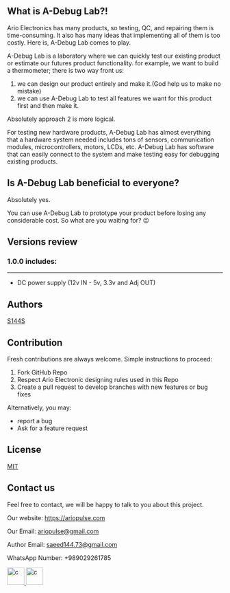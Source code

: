<h2 align="left">What is A-Debug Lab?!</h2>

Ario Electronics has many products, so testing, QC, and repairing them is time-consuming. It also has many ideas that implementing all of them is too costly. Here is, A-Debug Lab comes to play.

A-Debug Lab is a laboratory where we can quickly test our existing product or estimate our futures product functionality. 
for example, we want to build a thermometer; there is two way front us: 

1. we can design our product entirely and make it.(God help us to make no mistake)
2. we can use A-Debug Lab to test all features we want for this product first and then make it.

Absolutely approach 2 is more logical.

For testing new hardware products, A-Debug Lab has almost everything that a hardware system needed includes tons of sensors, communication modules, microcontrollers, motors, LCDs, etc.
A-Debug Lab has software that can easily connect to the system and make testing easy for debugging existing products.

<h2 align="left">Is A-Debug Lab beneficial to everyone?</h2>

Absolutely yes.

You can use A-Debug Lab to prototype your product before losing any considerable cost. So what are you waiting for? :wink:

<h2 align="left">Versions review</h2>

<h3 align="left">1.0.0 includes:</h3>

------

- DC power supply (12v IN - 5v, 3.3v and Adj OUT)

<h2 align="left">Authors</h2>

[S144S](https://github.com/S144S/)

<h2 align="left">Contribution</h2>

Fresh contributions are always welcome. Simple instructions to proceed:
1. Fork GitHub Repo
2. Respect Ario Electronic designing rules used in this Repo
3. Create a pull request to develop branches with new features or bug fixes

Alternatively, you may:
- report a bug
- Ask for a feature request

<h2 align="left">License</h2>

[MIT](https://opensource.org/licenses/MIT)

<h2 align="left">Contact us</h2>

Feel free to contact, we will be happy to talk to you about this project.

Our website: <https://ariopulse.com>

Our Email: <ariopulse@gmail.com>

Author Email: <saeed144.73@gmail.com>

WhatsApp Number: +989029261785

<a href="https://www.linkedin.com/company/ariopulse/" target="_blank"> <img src="https://cdn.worldvectorlogo.com/logos/linkedin-icon-2.svg" alt="c" width="40" height="40"/> </a>
<a href="https://www.instagram.com/ariopulse/" target="_blank"> <img src="https://cdn.worldvectorlogo.com/logos/instagram-2-1.svg" alt="c" width="40" height="40"/> </a>